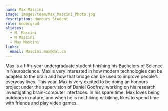 ```yaml
---
name: Max Mascini
image: images/team/Max_Mascini_Photo.jpg
description: Honours Student
role: undergrad
aliases:
  - M. Mascini
  - M Mascini
  - Max Mascini
links:
  email: Mascini.max@dal.ca
---
```


Max is a fifth-year undergraduate student finishing his Bachelors of Science in Neuroscience. Max is very interested in how modern technologies can be adapted to the brain and how that bridge can be used to improve people’s everyday lives. This year, Max is very excited to be doing an honours project under the supervision of Daniel Godfrey, working on his research investigating brain-computer interfaces. In his spare time, Max loves being outdoors in nature, and when he is not hiking or biking, likes to spend time with friends and play video games.